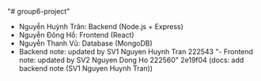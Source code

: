 "# group6-project" 
- Nguyễn Huỳnh Trân: Backend (Node.js + Express) 
- Nguyễn Đông Hồ: Frontend (React) 
- Nguyễn Thanh Vũ: Database (MongoDB)
- Backend note: updated by SV1 Nguyen Huynh Tran 222543 
"- Frontend note: updated by SV2 Nguyen Dong Ho 222560" 
 2e19f04 (docs: add backend note (SV1 Nguyen Huynh Tran))
